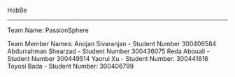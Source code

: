 HobBe
*****

Team Name: PassionSphere

Team Member Names:
Anojan Sivaranjan - Student Number 300406584
Abdurrahman Shearzad - Student Number 300436075
Reda Abouali - Student Number 300449514
Yaorui Xu - Student Number: 300441616
Toyosi Bada - Student Number: 300406799

